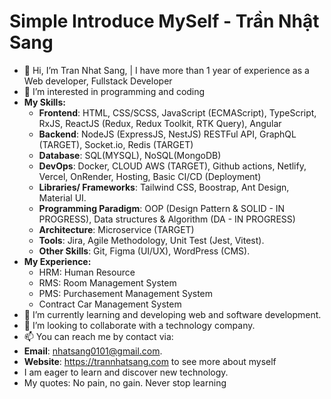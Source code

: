 # Simple Introduce MySelf - Trần Nhật Sang

- 👋 Hi, I’m Tran Nhat Sang, | I have more than 1 year of experience as a Web developer, Fullstack Developer
- 💞️ I’m interested in programming and coding
- **My Skills:**
  + **Frontend**: HTML, CSS/SCSS, JavaScript (ECMAScript), TypeScript, RxJS, ReactJS (Redux, Redux Toolkit, RTK Query), Angular
  + **Backend**: NodeJS (ExpressJS, NestJS) RESTFul API, GraphQL (TARGET), Socket.io, Redis (TARGET)
  + **Database**: SQL(MYSQL), NoSQL(MongoDB)
  + **DevOps**: Docker, CLOUD AWS (TARGET), Github actions, Netlify, Vercel, OnRender, Hosting, Basic CI/CD (Deployment)
  + **Libraries/ Frameworks**: Tailwind CSS, Boostrap, Ant Design, Material UI.
  + **Programming Paradigm**: OOP (Design Pattern & SOLID - IN PROGRESS), Data structures & Algorithm (DA - IN PROGRESS)
  + **Architecture**: Microservice (TARGET) 
  + **Tools**: Jira, Agile Methodology, Unit Test (Jest, Vitest).
  + **Other Skills**: Git, Figma (UI/UX), WordPress (CMS).
- **My Experience:**
  + HRM: Human Resource
  + RMS: Room Management System
  + PMS: Purchasement Management System
  + Contract Car Management System
- 🌱 I’m currently learning and developing web and software development.
- 👀 I’m looking to collaborate with a technology company.
- 📫 You can reach me by contact via:
- **Email**: nhatsang0101@gmail.com.
- **Website**: https://trannhatsang.com to see more about myself
- I am eager to learn and discover new technology.
- My quotes: No pain, no gain. Never stop learning
<!---
sangtrandev00/sangtrandev00 is a ✨ particular ✨ repository because its `README.md` (this file) appears on your GitHub profile.
You can click the Preview link to take a look at your changes.
--->
